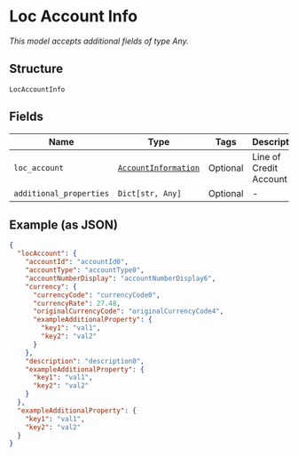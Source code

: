 
# Loc Account Info

*This model accepts additional fields of type Any.*

## Structure

`LocAccountInfo`

## Fields

| Name | Type | Tags | Description |
|  --- | --- | --- | --- |
| `loc_account` | [`AccountInformation`](../../doc/models/account-information.md) | Optional | Line of Credit Account |
| `additional_properties` | `Dict[str, Any]` | Optional | - |

## Example (as JSON)

```json
{
  "locAccount": {
    "accountId": "accountId0",
    "accountType": "accountType0",
    "accountNumberDisplay": "accountNumberDisplay6",
    "currency": {
      "currencyCode": "currencyCode0",
      "currencyRate": 27.48,
      "originalCurrencyCode": "originalCurrencyCode4",
      "exampleAdditionalProperty": {
        "key1": "val1",
        "key2": "val2"
      }
    },
    "description": "description0",
    "exampleAdditionalProperty": {
      "key1": "val1",
      "key2": "val2"
    }
  },
  "exampleAdditionalProperty": {
    "key1": "val1",
    "key2": "val2"
  }
}
```

